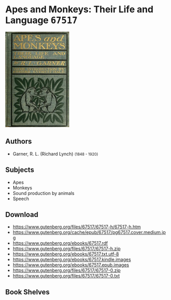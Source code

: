 # Apes and Monkeys: Their Life and Language <kbd>67517</kbd>

![](./cover.medium.jpg "")

## Authors


 - Garner, R. L. (Richard Lynch) <small>(1848 - 1920)</small>

## Subjects


 - Apes
 - Monkeys
 - Sound production by animals
 - Speech

## Download


 - https://www.gutenberg.org/files/67517/67517-h/67517-h.htm
 - https://www.gutenberg.org/cache/epub/67517/pg67517.cover.medium.jpg
 - https://www.gutenberg.org/ebooks/67517.rdf
 - https://www.gutenberg.org/files/67517/67517-h.zip
 - https://www.gutenberg.org/ebooks/67517.txt.utf-8
 - https://www.gutenberg.org/ebooks/67517.kindle.images
 - https://www.gutenberg.org/ebooks/67517.epub.images
 - https://www.gutenberg.org/files/67517/67517-0.zip
 - https://www.gutenberg.org/files/67517/67517-0.txt

## Book Shelves



